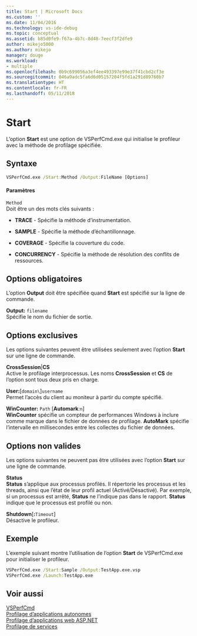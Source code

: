 ```yaml
---
title: Start | Microsoft Docs
ms.custom: ''
ms.date: 11/04/2016
ms.technology: vs-ide-debug
ms.topic: conceptual
ms.assetid: b85d0fe9-f67a-4b7c-8d48-7eecf3f2dfe9
author: mikejo5000
ms.author: mikejo
manager: douge
ms.workload:
- multiple
ms.openlocfilehash: 0b9c699056a3ef4ee493397e99e37f41cbd2cf3e
ms.sourcegitcommit: 046a9adc5fa6d6d05157204f5fd1a291d89760b7
ms.translationtype: HT
ms.contentlocale: fr-FR
ms.lasthandoff: 05/11/2018
---
```

# <a name="start"></a>Start
L’option **Start** est une option de VSPerfCmd.exe qui initialise le profileur avec la méthode de profilage spécifiée.  
  
## <a name="syntax"></a>Syntaxe  
  
```cmd  
VSPerfCmd.exe /Start:Method /Output:FileName [Options]  
```  
  
#### <a name="parameters"></a>Paramètres  
 `Method`  
 Doit être un des mots clés suivants :  
  
-   **TRACE** - Spécifie la méthode d’instrumentation.  
  
-   **SAMPLE** - Spécifie la méthode d’échantillonnage.  
  
-   **COVERAGE** - Spécifie la couverture du code.  
  
-   **CONCURRENCY** - Spécifie la méthode de résolution des conflits de ressources.  
  
## <a name="required-options"></a>Options obligatoires  
 L’option **Output** doit être spécifiée quand **Start** est spécifié sur la ligne de commande.  
  
 **Output:** `filename`  
 Spécifie le nom du fichier de sortie.  
  
## <a name="exclusive-options"></a>Options exclusives  
 Les options suivantes peuvent être utilisées seulement avec l’option **Start** sur une ligne de commande.  
  
 **CrossSession**&#124;**CS**  
 Active le profilage interprocessus. Les noms **CrossSession** et **CS** de l’option sont tous deux pris en charge.  
  
 **User:**[`domain\`]`username`  
 Permet l’accès du client au moniteur à partir du compte spécifié.  
  
 **WinCounter:** `Path` [**Automark**:`n`]  
 **WinCounter** spécifie un compteur de performances Windows à inclure comme marque dans le fichier de données de profilage. **AutoMark** spécifie l’intervalle en millisecondes entre les collectes du fichier de données.  
  
## <a name="invalid-options"></a>Options non valides  
 Les options suivantes ne peuvent pas être utilisées avec l’option **Start** sur une ligne de commande.  
  
 **Status**  
 **Status** s’applique aux processus profilés. Il répertorie les processus et les threads, ainsi que l’état de leur profil actuel (Activé/Désactivé). Par exemple, si un processus est arrêté, **Status** ne l’indique pas dans le rapport. **Status** indique que le processus est profilé ou non.  
  
 **Shutdown**[**:**`Timeout`]  
 Désactive le profileur.  
  
## <a name="example"></a>Exemple  
 L’exemple suivant montre l’utilisation de l’option **Start** de VSPerfCmd.exe pour initialiser le profileur.  
  
```cmd  
VSPerfCmd.exe /Start:Sample /Output:TestApp.exe.vsp  
VSPerfCmd.exe /Launch:TestApp.exe  
```  
  
## <a name="see-also"></a>Voir aussi  
 [VSPerfCmd](../profiling/vsperfcmd.md)   
 [Profilage d’applications autonomes](../profiling/command-line-profiling-of-stand-alone-applications.md)   
 [Profilage d’applications web ASP.NET](../profiling/command-line-profiling-of-aspnet-web-applications.md)   
 [Profilage de services](../profiling/command-line-profiling-of-services.md)